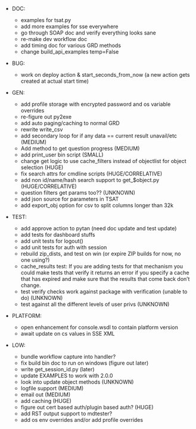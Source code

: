   * DOC:
    * examples for tsat.py
    * add more examples for sse everywhere
    * go through SOAP doc and verify everything looks sane
    * re-make dev workflow doc
    * add timing doc for various GRD methods
    * change build_api_examples temp=False

  * BUG:
    * work on deploy action & start_seconds_from_now (a new action gets created at actual start time)

  * GEN:
    * add profile storage with encrypted password and os variable overrides 
    * re-figure out py2exe
    * add auto paging/caching to normal GRD
    * rewrite write_csv
    * add secondary loop for if any data == current result unavail/etc (MEDIUM)
    * Add method to get question progress (MEDIUM)
    * add print_user bin script (SMALL)
    * change get logic to use cache_filters instead of objectlist for object selection (HUGE)
    * fix search attrs for cmdline scripts (HUGE/CORRELATIVE)
    * add non id/name/hash search support to get_$object.py (HUGE/CORRELATIVE)
    * question filters get params too?? (UNKNOWN)
    * add json source for parameters in TSAT
    * add export_obj option for csv to split columns longer than 32k

  * TEST:
    * add approve action to pytan (need doc update and test update)
    * add tests for dashboard stuffs
    * add unit tests for logout()
    * add unit tests for auth with session
    * rebuild zip_dists, and test on win (or expire ZIP builds for now, no one using?)
    * cache_results test: If you are adding tests for that mechanism you could make tests that verify it returns an error if you specify a cache that has expired and make sure that the results that come back don’t change.
    * test verify checks work against package with verification (unable to do) (UNKNOWN)
    * test against all the different levels of user privs (UNKNOWN)

  * PLATFORM:
    * open enhancement for console.wsdl to contain platform version
    * await update on cs values in SSE XML

  * LOW:
    * bundle workflow capture into handler?
    * fix build bin doc to run on windows (figure out later)
    * write get_session_id.py (later)
    * update EXAMPLES to work with 2.0.0
    * look into update object methods (UNKNOWN)
    * logfile support (MEDIUM)
    * email out (MEDIUM)
    * add caching (HUGE)
    * figure out cert based auth/plugin based auth? (HUGE)
    * add RST output support to mdtester?
    * add os env overrides and/or add profile overrides
